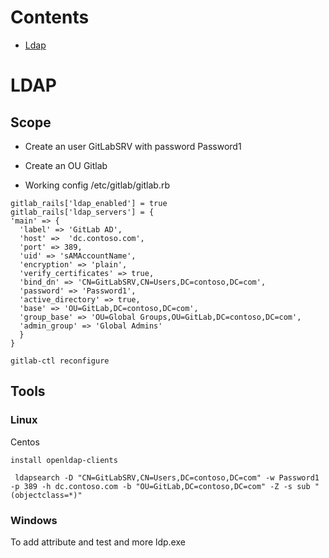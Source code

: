 # Contents
* [Ldap](#ldap)

# LDAP
## Scope
* Create an user GitLabSRV with password Password1
* Create an OU Gitlab

* Working config /etc/gitlab/gitlab.rb 

```
gitlab_rails['ldap_enabled'] = true
gitlab_rails['ldap_servers'] = {
'main' => {
  'label' => 'GitLab AD',
  'host' =>  'dc.contoso.com',
  'port' => 389,
  'uid' => 'sAMAccountName',
  'encryption' => 'plain',
  'verify_certificates' => true,
  'bind_dn' => 'CN=GitLabSRV,CN=Users,DC=contoso,DC=com',
  'password' => 'Password1',
  'active_directory' => true,
  'base' => 'OU=GitLab,DC=contoso,DC=com',
  'group_base' => 'OU=Global Groups,OU=GitLab,DC=contoso,DC=com',
  'admin_group' => 'Global Admins'
  }
}

```

```
gitlab-ctl reconfigure
```


## Tools
### Linux 
Centos 

```
install openldap-clients
```

```
 ldapsearch -D "CN=GitLabSRV,CN=Users,DC=contoso,DC=com" -w Password1 -p 389 -h dc.contoso.com -b "OU=GitLab,DC=contoso,DC=com" -Z -s sub "(objectclass=*)"
```

### Windows
To add attribute and test and more
ldp.exe



